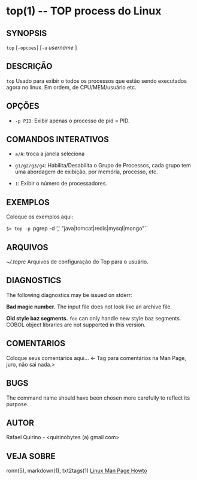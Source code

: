 top(1) -- TOP process do Linux
===============================================


SYNOPSIS
--------

`top` [`-opcoes`] [`-u` *username* ]

DESCRIÇÃO
---------

`top` Usado para exibir o todos os processos que estão sendo executados agora no linux. Em ordem, de CPU/MEM/usuário etc.

OPÇÕES
------

* `-p PID`:
  Exibir apenas o processo de pid = PID.


COMANDOS INTERATIVOS
--------------------

* `a/A`: troca a janela seleciona

* `g1/g2/g3/g4`: Habilita/Desabilita o Grupo de Processos, cada grupo tem uma abordagem de exibição, por memória, processo, etc.

* `1`: Exibir o número de processadores.


EXEMPLOS
--------

Coloque os exemplos aqui:

   `$> top -p `pgrep -d ',' "java|tomcat|redis|mysql|mongo"``


ARQUIVOS
--------

*~/.toprc*
  Arquivos de configuração do Top para o usuário.

DIAGNOSTICS
-----------

The following diagnostics may be issued on stderr:

**Bad magic number.**
  The input file does not look like an archive file.

**Old style baz segments.**
  `foo` can only handle new style baz segments. COBOL object libraries are not
  supported in this version.

COMENTARIOS
-----------

Coloque seus comentários aqui...
<- Tag para comentários na Man Page, juro, não sai nada.>

BUGS
----

The command name should have been chosen more carefully to reflect its
purpose.

AUTOR
-----

Rafael Quirino - <quirinobytes (a) gmail com>

VEJA SOBRE
----------

ronn(5), markdown(1), txt2tags(1) [Linux Man Page Howto](
http://www.schweikhardt.net/man_page_howto.html)
